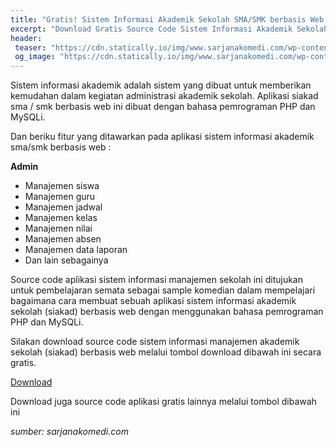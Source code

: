 ```yaml
---
title: "Gratis! Sistem Informasi Akademik Sekolah SMA/SMK berbasis Web (SIAKAD)"
excerpt: "Download Gratis Source Code Sistem Informasi Akademik Sekolah SMA/SMK berbasis Web (SIAKAD)"
header:
 teaser: "https://cdn.statically.io/img/www.sarjanakomedi.com/wp-content/uploads/2019/04/sistem-informasi-akademik-sekolah-300x169.png"
 og_image: "https://cdn.statically.io/img/www.sarjanakomedi.com/wp-content/uploads/2019/04/sistem-informasi-akademik-sekolah.png"
---
```

<p>Sistem informasi akademik adalah sistem yang dibuat untuk memberikan kemudahan dalam kegiatan administrasi akademik sekolah. Aplikasi siakad sma / smk berbasis web ini dibuat dengan bahasa pemrograman PHP dan MySQLi.
</p><p>
Dan beriku fitur yang ditawarkan pada aplikasi sistem informasi akademik sma/smk berbasis web :
</p><p>
<strong>Admin</strong></p>
<ul><li>Manajemen siswa</li><li>Manajemen guru</li><li>Manajemen jadwal</li><li>Manajemen kelas</li><li>Manajemen nilai</li><li>Manajemen absen</li><li>Manajemen data laporan</li><li>Dan lain sebagainya</li>
</ul><p>
<figure><amp-img layout="responsive" src="https://cdn.statically.io/img/www.sarjanakomedi.com/wp-content/uploads/2019/04/sistem-informasi-akademik-sekolah-300x169.png" alt="Download source code aplikasi sistem informasi akademik sekolah sma / smk berbasis web dengan php dan mysql, download source code aplikasi siakad berbasis web, download source code aplikasi siakad dengan php dan mysql" width="300" height="169" srcset="https://cdn.statically.io/img/www.sarjanakomedi.com/wp-content/uploads/2019/04/sistem-informasi-akademik-sekolah-300x169.png 300w, https://cdn.statically.io/img/www.sarjanakomedi.com/wp-content/uploads/2019/04/sistem-informasi-akademik-sekolah-768x432.png 768w, https://cdn.statically.io/img/www.sarjanakomedi.com/wp-content/uploads/2019/04/sistem-informasi-akademik-sekolah-1024x576.png 1024w, https://cdn.statically.io/img/www.sarjanakomedi.com/wp-content/uploads/2019/04/sistem-informasi-akademik-sekolah.png 1600w" sizes="(max-width: 300px) 100vw, 300px" ></amp-img></figure>
</p><p>
Source code aplikasi sistem informasi manajemen sekolah ini ditujukan untuk pembelajaran semata sebagai sample komedian dalam mempelajari bagaimana cara membuat sebuah aplikasi sistem informasi akademik sekolah (siakad) berbasis web dengan menggunakan bahasa pemrograman PHP dan MySQLi.
</p><p>
Silakan download source code sistem informasi manajemen akademik sekolah (siakad) berbasis web melalui tombol download dibawah ini secara gratis.</p>
<p><a href="" target="_blank" class="shortc-button medium green "><i class="fa fa-download"></i>Download</a></p>
<p>Download juga source code aplikasi gratis lainnya melalui tombol dibawah ini</p>

_sumber: sarjanakomedi.com_
